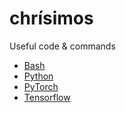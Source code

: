 # chrísimos
Useful code & commands 
* [Bash](./bash.md)
* [Python](./python.md)
* [PyTorch](./pytorch.md)
* [Tensorflow](./tensorflow.md)
